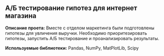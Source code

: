 ## А/Б тестирование гипотез для интернет магазина
 **Описание проета:** Вместе с отделом маркетинга были подготовлены гипотезы для увличения выручки. Необходимо приоритезировать гипотезы, запустить А/Б тестирование и проанализировать результаты.
 
 **Используемые библиотеки:** Pandas, NumPy, MatPlotLib, Scipy

